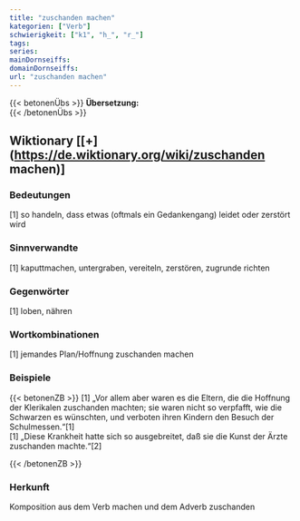 ```yaml
---
title: "zuschanden machen"
kategorien: ["Verb"]
schwierigkeit: ["k1", "h_", "r_"]
tags:
series:
mainDornseiffs:
domainDornseiffs:
url: "zuschanden machen"
---
```


{{< betonenÜbs >}}
**Übersetzung:**  
{{< /betonenÜbs >}}

## Wiktionary [[+](https://de.wiktionary.org/wiki/zuschanden machen)]

### Bedeutungen
[1] so handeln, dass etwas (oftmals ein Gedankengang) leidet oder zerstört wird  

### Sinnverwandte
[1] kaputtmachen, untergraben, vereiteln, zerstören, zugrunde richten  

### Gegenwörter
[1] loben, nähren  

### Wortkombinationen
[1] jemandes Plan/Hoffnung zuschanden machen  

### Beispiele
{{< betonenZB >}}
[1] „Vor allem aber waren es die Eltern, die die Hoffnung der Klerikalen zuschanden machten; sie waren nicht so verpfafft, wie die Schwarzen es wünschten, und verboten ihren Kindern den Besuch der Schulmessen.“[1]  
[1] „Diese Krankheit hatte sich so ausgebreitet, daß sie die Kunst der Ärzte zuschanden machte.“[2]  

{{< /betonenZB >}}
### Herkunft
Komposition aus dem Verb machen und dem Adverb zuschanden  


